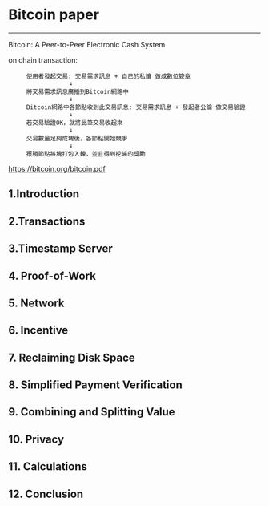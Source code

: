 # Bitcoin paper
---

 
Bitcoin: A Peer-to-Peer Electronic Cash System 

on chain transaction:
```
     使用者發起交易: 交易需求訊息 + 自己的私鑰 做成數位簽章
                 ↓
     將交易需求訊息廣播到Bitcoin網路中
                 ↓
     Bitcoin網路中各節點收到此交易訊息: 交易需求訊息 + 發起者公鑰 做交易驗證
                 ↓
     若交易驗證OK，就將此筆交易收起來
                 ↓
     交易數量足夠成塊後，各節點開始競爭
                 ↓
     獲勝節點將塊打包入鍊，並且得到挖礦的獎勵
```
https://bitcoin.org/bitcoin.pdf
## 1.Introduction


## 2.Transactions

## 3.Timestamp Server

## 4. Proof-of-Work

## 5. Network

## 6. Incentive

## 7. Reclaiming Disk Space

## 8. Simplified Payment Verification

## 9. Combining and Splitting Value

## 10. Privacy

## 11. Calculations

## 12. Conclusion